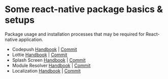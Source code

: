 # Some react-native package basics & setups

Package usage and installation processes that may be required for React-native application.

- Codepush [Handbook](docs/codepush.md) | [Commit](https://github.com/OkancanCosar/react-native-basics-setups/commit/1c534426e49e82207bf37dcf408883905596128)
- Lottie [Handbook](docs/lottie.md) | [Commit](https://github.com/OkancanCosar/react-native-basics-setups/commit/ff5763c903b12032efd6d4e215088c28c01bcaec)
- Splash Screen [Handbook](docs/splash.md) | [Commit](https://github.com/OkancanCosar/react-native-basics-setups/commit/d711e0f5395983844a32cd3de718d39627090f12)
- Module Resolver [Handbook](docs/moduleresolver.md) | [Commit](https://github.com/OkancanCosar/react-native-basics-setups/commit/198091cf454011b9da3769a372479f5341680a50)
- Localization [Handbook](docs/localization.md) | [Commit]()
